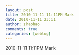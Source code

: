 ```yaml
---
layout: post
title: 2010-11-11 11:11PM Mark
date: 2010-11-11 23:11
author: zhaohao
comments: true
categories: [weblog]
---
```

2010-11-11 11:11PM Mark
